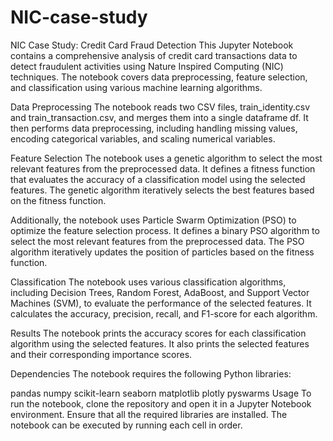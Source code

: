 # NIC-case-study
NIC Case Study: Credit Card Fraud Detection
This Jupyter Notebook contains a comprehensive analysis of credit card transactions data to detect fraudulent activities using Nature Inspired Computing (NIC) techniques. The notebook covers data preprocessing, feature selection, and classification using various machine learning algorithms.

Data Preprocessing
The notebook reads two CSV files, train_identity.csv and train_transaction.csv, and merges them into a single dataframe df. It then performs data preprocessing, including handling missing values, encoding categorical variables, and scaling numerical variables.

Feature Selection
The notebook uses a genetic algorithm to select the most relevant features from the preprocessed data. It defines a fitness function that evaluates the accuracy of a classification model using the selected features. The genetic algorithm iteratively selects the best features based on the fitness function.

Additionally, the notebook uses Particle Swarm Optimization (PSO) to optimize the feature selection process. It defines a binary PSO algorithm to select the most relevant features from the preprocessed data. The PSO algorithm iteratively updates the position of particles based on the fitness function.

Classification
The notebook uses various classification algorithms, including Decision Trees, Random Forest, AdaBoost, and Support Vector Machines (SVM), to evaluate the performance of the selected features. It calculates the accuracy, precision, recall, and F1-score for each algorithm.

Results
The notebook prints the accuracy scores for each classification algorithm using the selected features. It also prints the selected features and their corresponding importance scores.

Dependencies
The notebook requires the following Python libraries:

pandas
numpy
scikit-learn
seaborn
matplotlib
plotly
pyswarms
Usage
To run the notebook, clone the repository and open it in a Jupyter Notebook environment. Ensure that all the required libraries are installed. The notebook can be executed by running each cell in order.
